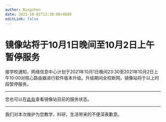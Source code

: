 ```yaml
---
author: Bingzhen
date: 2021-10-01T13:30:00+0800
editLink: false
---
```

# 镜像站将于10月1日晚间至10月2日上午暂停服务

接学校通知，网络信息中心计划于2021年10月1日晚间23:30至2021年10月2日上午10:00对核心路由器进行软件版本升级。升级期间全校断网，镜像站将于以上时段暂停服务。

---

您也可以在[此处](https://monitor.cra.moe/service/hpc-mirrors)查看镜像站目前的服务状态。

---

我们对本次维护为您教学，科研，生活带来的不便深表歉意。
